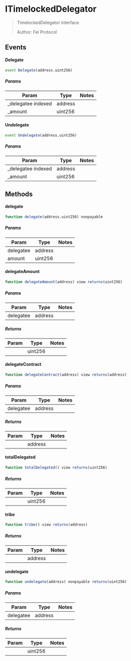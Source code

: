 # ITimelockedDelegator

> TimelockedDelegator interface
> 
> Author: Fei Protocol

## Events

#### Delegate

```javascript
event Delegate(address,uint256)
```

##### Params

| Param | Type | Notes |
| ----- | ---- | ----- |
| _delegatee indexed | address |  |
| _amount | uint256 |  |

#### Undelegate

```javascript
event Undelegate(address,uint256)
```

##### Params

| Param | Type | Notes |
| ----- | ---- | ----- |
| _delegatee indexed | address |  |
| _amount | uint256 |  |

## Methods

#### delegate

```javascript
function delegate(address,uint256) nonpayable
```

##### Params

| Param | Type | Notes |
| ----- | ---- | ----- |
| delegatee | address |  |
| amount | uint256 |  |

#### delegateAmount

```javascript
function delegateAmount(address) view returns(uint256)
```

##### Params

| Param | Type | Notes |
| ----- | ---- | ----- |
| delegatee | address |  |

##### Returns

| Param | Type | Notes |
| ----- | ---- | ----- |
|  | uint256 |  |

#### delegateContract

```javascript
function delegateContract(address) view returns(address)
```

##### Params

| Param | Type | Notes |
| ----- | ---- | ----- |
| delegatee | address |  |

##### Returns

| Param | Type | Notes |
| ----- | ---- | ----- |
|  | address |  |

#### totalDelegated

```javascript
function totalDelegated() view returns(uint256)
```

##### Returns

| Param | Type | Notes |
| ----- | ---- | ----- |
|  | uint256 |  |

#### tribe

```javascript
function tribe() view returns(address)
```

##### Returns

| Param | Type | Notes |
| ----- | ---- | ----- |
|  | address |  |

#### undelegate

```javascript
function undelegate(address) nonpayable returns(uint256)
```

##### Params

| Param | Type | Notes |
| ----- | ---- | ----- |
| delegatee | address |  |

##### Returns

| Param | Type | Notes |
| ----- | ---- | ----- |
|  | uint256 |  |
